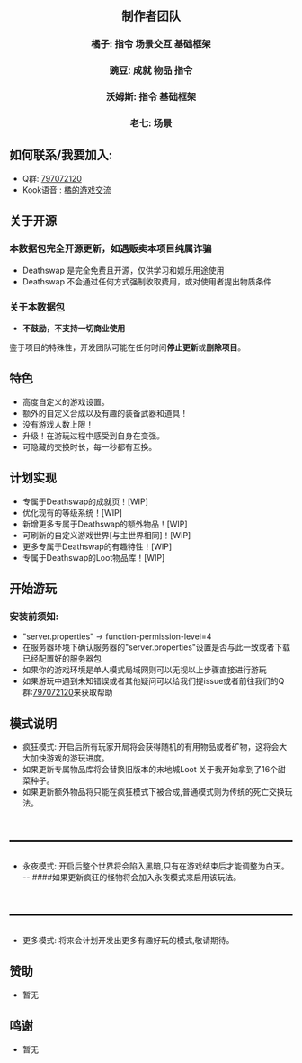 <div align="center">

## **制作者团队**
### 橘子:  指令 场景交互 基础框架
### 豌豆:  成就 物品 指令
### 沃姆斯:  指令 基础框架
### 老七:  场景
<div align="left">

## 如何联系/我要加入:
- Q群: [797072120](https://jq.qq.com/?_wv=1027&k=NcYvCvkW)
- Kook语音 : [橘的游戏交流](https://kaihei.co/cCYknS)

## 关于开源
### 本数据包完全开源更新，如遇贩卖本项目纯属诈骗

- Deathswap 是完全免费且开源，仅供学习和娱乐用途使用
- Deathswap 不会通过任何方式强制收取费用，或对使用者提出物质条件

### 关于本数据包

- **不鼓励，不支持一切商业使用**

鉴于项目的特殊性，开发团队可能在任何时间**停止更新**或**删除项目**。


## 特色
- 高度自定义的游戏设置。
- 额外的自定义合成以及有趣的装备武器和道具！
- 没有游戏人数上限！
- 升级！在游玩过程中感受到自身在变强。
- 可隐藏的交换时长，每一秒都有互换。

## 计划实现
- 专属于Deathswap的成就页！[WIP]
- 优化现有的等级系统！[WIP]
- 新增更多专属于Deathswap的额外物品！[WIP]
- 可刷新的自定义游戏世界[与主世界相同]！[WIP]
- 更多专属于Deathswap的有趣特性！[WIP]
- 专属于Deathswap的Loot物品库！[WIP]

## 开始游玩

### **安装前须知**:
- "server.properties" -> function-permission-level=4
- 在服务器环境下确认服务器的"server.properties"设置是否与此一致或者下载已经配置好的服务器包
- 如果你的游戏环境是单人模式局域网则可以无视以上步骤直接进行游玩
- 如果游玩中遇到未知错误或者其他疑问可以给我们提issue或者前往我们的Q群:[797072120](https://jq.qq.com/?_wv=1027&k=NcYvCvkW)来获取帮助

## 模式说明
- 疯狂模式: 开启后所有玩家开局将会获得随机的有用物品或者矿物，这将会大大加快游戏的游玩进度。
- 如果更新专属物品库将会替换旧版本的末地城Loot 关于我开始拿到了16个甜菜种子。
- 如果更新额外物品将只能在疯狂模式下被合成,普通模式则为传统的死亡交换玩法。
# ——————————————————
- 永夜模式: 开启后整个世界将会陷入黑暗,只有在游戏结束后才能调整为白天。
-- ####如果更新疯狂的怪物将会加入永夜模式来启用该玩法。
# ——————————————————
- 更多模式: 将来会计划开发出更多有趣好玩的模式,敬请期待。



## 赞助
- 暂无


## 鸣谢
- 暂无


